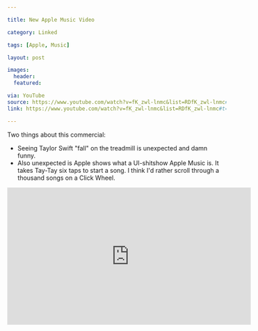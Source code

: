 ```yaml
---

title: New Apple Music Video

category: Linked

tags: [Apple, Music]

layout: post

images:
  header:
  featured:

via: YouTube
source: https://www.youtube.com/watch?v=fK_zwl-lnmc&list=RDfK_zwl-lnmc#t=0
link: https://www.youtube.com/watch?v=fK_zwl-lnmc&list=RDfK_zwl-lnmc#t=0

---
```

Two things about this commercial:

 - Seeing Taylor Swift "fall" on the treadmill is unexpected and damn funny.
 - Also unexpected is Apple shows what a UI-shitshow Apple Music is.  It takes Tay-Tay six taps to start a song.  I think I'd rather scroll through a thousand songs on a Click Wheel.

<iframe width="560" height="315" src="https://www.youtube.com/embed/fK_zwl-lnmc?list=RDfK_zwl-lnmc&amp;showinfo=0" frameborder="0" allowfullscreen></iframe>

